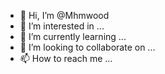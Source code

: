 - 👋 Hi, I’m @Mhmwood
- 👀 I’m interested in ...
- 🌱 I’m currently learning ...
- 💞️ I’m looking to collaborate on ...
- 📫 How to reach me ...

<!---
Mhmwood/Mhmwood is a ✨ special ✨ repository because its `README.md` (this file) appears on your GitHub profile.
You can click the Preview link to take a look at your changes.
--->
